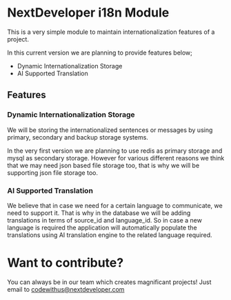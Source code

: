 # NextDeveloper i18n Module
This is a very simple module to maintain internationalization features of a project.

In this current version we are planning to provide features below;
- Dynamic Internationalization Storage
- AI Supported Translation

## Features
### Dynamic Internationalization Storage
We will be storing the internationalized sentences or messages by using primary, secondary and backup storage systems.

In the very first version we are planning to use redis as primary storage and mysql as secondary storage. However for various different reasons we think that we may need json based file storage too, that is why we will be supporting json file storage too.

### AI Supported Translation
We believe that in case we need for a certain language to communicate, we need to support it. That is why in the database we will be adding translations in terms of source_id and language_id. So in case a new language is required the application will automatically populate the translations using AI translation engine to the related language required.

# Want to contribute?
You can always be in our team which creates magnificant projects! Just email to codewithus@nextdeveloper.com

